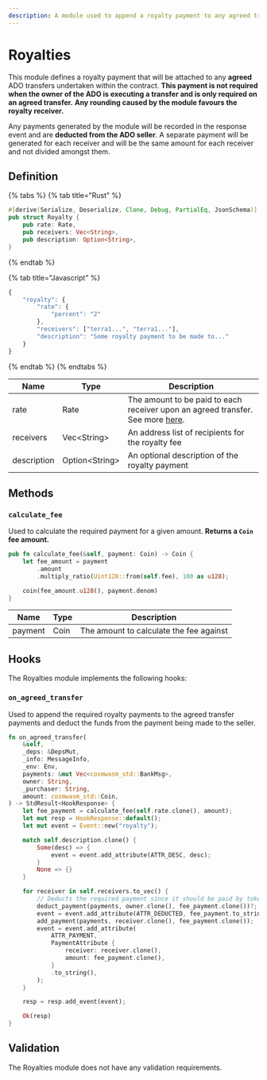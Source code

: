 ```yaml
---
description: A module used to append a royalty payment to any agreed transfer.
---
```


# Royalties

This module defines a royalty payment that will be attached to any **agreed** ADO transfers undertaken within the contract. **This payment is not required when the owner of the ADO is executing a transfer and is only required on an agreed transfer.** **Any rounding caused by the module favours the royalty receiver.**

Any payments generated by the module will be recorded in the response event and are **deducted from the ADO seller**. A separate payment will be generated for each receiver and will be the same amount for each receiver and not divided amongst them.

## Definition

{% tabs %}
{% tab title="Rust" %}
```rust
#[derive(Serialize, Deserialize, Clone, Debug, PartialEq, JsonSchema)]
pub struct Royalty {
    pub rate: Rate,
    pub receivers: Vec<String>,
    pub description: Option<String>,
}
```
{% endtab %}

{% tab title="Javascript" %}
```javascript
{
    "royalty": {
        "rate": {
            "percent": "2"
        },
        "receivers": ["terra1...", "terra1..."],
        "description": "Some royalty payment to be made to..."
    }
}
```
{% endtab %}
{% endtabs %}

| Name        | Type            | Description                                                                                                                                 |
| ----------- | --------------- | ------------------------------------------------------------------------------------------------------------------------------------------- |
| rate        | Rate            | The amount to be paid to each receiver upon an agreed transfer. See more [here](https://docs.andromedaprotocol.io/andromeda/modules#rates). |
| receivers   | Vec\<String>    | An address list of recipients for the royalty fee                                                                                           |
| description | Option\<String> | An optional description of the royalty payment                                                                                              |

## Methods

### `calculate_fee`

Used to calculate the required payment for a given amount. **Returns a `Coin` fee amount.**

```rust
pub fn calculate_fee(&self, payment: Coin) -> Coin {
    let fee_amount = payment
        .amount
        .multiply_ratio(Uint128::from(self.fee), 100 as u128);

    coin(fee_amount.u128(), payment.denom)
}
```

| Name    | Type | Description                             |
| ------- | ---- | --------------------------------------- |
| payment | Coin | The amount to calculate the fee against |

## Hooks

The Royalties module implements the following hooks:

### `on_agreed_transfer`

Used to append the required royalty payments to the agreed transfer payments and deduct the funds from the payment being made to the seller.

```rust
fn on_agreed_transfer(
    &self,
    _deps: &DepsMut,
    _info: MessageInfo,
    _env: Env,
    payments: &mut Vec<cosmwasm_std::BankMsg>,
    owner: String,
    _purchaser: String,
    amount: cosmwasm_std::Coin,
) -> StdResult<HookResponse> {
    let fee_payment = calculate_fee(self.rate.clone(), amount);
    let mut resp = HookResponse::default();
    let mut event = Event::new("royalty");

    match self.description.clone() {
        Some(desc) => {
            event = event.add_attribute(ATTR_DESC, desc);
        }
        None => {}
    }

    for receiver in self.receivers.to_vec() {
        // Deducts the required payment since it should be paid by token owner. [ROY-01]
        deduct_payment(payments, owner.clone(), fee_payment.clone())?;
        event = event.add_attribute(ATTR_DEDUCTED, fee_payment.to_string());
        add_payment(payments, receiver.clone(), fee_payment.clone());
        event = event.add_attribute(
            ATTR_PAYMENT,
            PaymentAttribute {
                receiver: receiver.clone(),
                amount: fee_payment.clone(),
            }
            .to_string(),
        );
    }

    resp = resp.add_event(event);

    Ok(resp)
}
```

## Validation

The Royalties module does not have any validation requirements.
